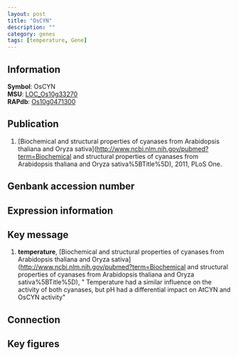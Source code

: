 ```yaml
---
layout: post
title: "OsCYN"
description: ""
category: genes
tags: [temperature, Gene]
---
```


## Information
__Symbol__: OsCYN  
__MSU__: [LOC_Os10g33270](http://rice.plantbiology.msu.edu/cgi-bin/ORF_infopage.cgi?orf=LOC_Os10g33270)  
__RAPdb__: [Os10g0471300](http://rapdb.dna.affrc.go.jp/viewer/gbrowse_details/irgsp1?name=Os10g0471300)  

## Publication
1. [Biochemical and structural properties of cyanases from Arabidopsis thaliana and Oryza sativa](http://www.ncbi.nlm.nih.gov/pubmed?term=Biochemical and structural properties of cyanases from Arabidopsis thaliana and Oryza sativa%5BTitle%5D), 2011, PLoS One.

## Genbank accession number

## Expression information

## Key message
1. __temperature__, [Biochemical and structural properties of cyanases from Arabidopsis thaliana and Oryza sativa](http://www.ncbi.nlm.nih.gov/pubmed?term=Biochemical and structural properties of cyanases from Arabidopsis thaliana and Oryza sativa%5BTitle%5D), " Temperature had a similar influence on the activity of both cyanases, but pH had a differential impact on AtCYN and OsCYN activity"

## Connection

## Key figures


